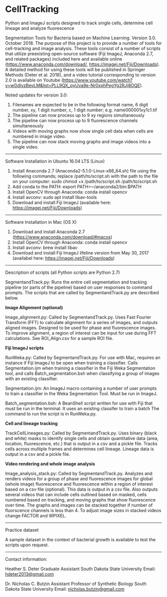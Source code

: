 # CellTracking
Python and ImageJ scripts designed to track single cells, determine cell lineage and analyze fluorescence

Segmentation Tools for Bacteria based on Machine Learning. Version 3.0. October 2018. The purpose of this project is to provide a number of tools for cell-tracking and image analysis. These tools consist of a number of scripts that utilize preexisting open-source software (Fiji ImageJ, Anaconda 2.7, and related packages) included here and available online (https://www.anaconda.com/download/, https://imagej.net/Fiji/Downloads). A detailed method for using these tools will be published in Springer Methods (Deter et al. 2018), and a video tutorial corresponding to version 2.0 is available on Youtube (https://www.youtube.com/watch?v=wGdIvzBevLM&list=PLL9QX_pyUva9e-Nr0xphPegYg2RJj8OQE).

Noted updates for version 3.0:
1. Filenames are expected to be in the following format name, 6 digit number, xy, 1 digit number, c, 1 digit number; e.g. name000001xy1c1.tif
2. The pipeline can now process up to 9 xy regions simultaneously
3. The pipeline can now process up to 9 fluorescence channels simultaneously
4. Videos with moving graphs now show single cell data when cells are numbered in image video.
5. The pipeline can now stack moving graphs and image videos into a single video.

-----------------------------------------------------------------------------------------------------------------------------
Software Installation in Ubuntu 16.04 LTS (Linux)

1. Install Anaconda 2.7 (Anaconda2-5.1.0-Linux-x86_64.sh) file using the following commands; replace /path/to/script.sh with 
the path to the file on your computer:
	sudo chmod +x /path/to/script.sh
	/path/to/script.sh
2. Add conda to the PATH: 
	export PATH=~/anaconda2/bin:$PATH
3. Install OpenCV through Anaconda: 
	conda install opencv
4. Install avconv: 
	sudo apt install libav-tools
5. Download and install Fiji ImageJ (available here: https://imagej.net/Fiji/Downloads)

-----------------------------------------------------------------------------------------------------------------------------
Software Installation in Mac (OS X)

1. Download and install Anaconda 2.7 (https://www.anaconda.com/download/#macos)
2. Install OpenCV through Anaconda: 
conda install opencv
3. Install avconv: 
brew install libav
4. Download and install Fiji ImageJ lifeline version from May 30, 2017 (availabel here: https://imagej.net/Fiji/Downloads)

-----------------------------------------------------------------------------------------------------------------------------
Description of scripts (all Python scripts are Python 2.7)

SegmentandTrack.py: Runs the entire cell segmentation and tracking pipeline (or parts of the pipeline) based on user responses to command prompts. The scripts that are called by SegmentandTrack.py are described below.

**Image Alignment (optional)**

Image_alignment.py: Called by SegmentandTrack.py. Uses Fast Fourier Transform (FFT) to calculate alignment for a series of images, and outputs aligned images. Designed to be used for phase and fluorescence images. To improve alignment, a region of interest can be input for use during FFT calculations. See ROI_Align.csv for a sample ROI file.

**Fiji ImageJ scripts**

RunWeka.py: Called by SegmentandTrack.py. For use with Mac, requires an instance if Fiji ImageJ to be open when training a classifier. Calls Segmentation.ijm when training a classifier in the Fiji Weka Segmentation tool, and calls Batch_segmentation.bsh when classifying a group of images with an existing classifier. 

Segmentation.ijm: An ImageJ macro containing a number of user prompts to train a classifier in the Weka Segmentation Tool. Must be run in ImageJ.

Batch_segmentation.bsh: A BeanShell script written for use with Fiji that must be run in the terminal. It uses an existing classifer to train a batch The command to run the script is in RunWeka.py.

**Cell and lineage tracking**

TrackCellLineages.py: Called by SegmentandTrack.py. Uses binary (black and white) masks to identify single cells and obtain quantitative data (area, location, fluorescence, etc.) that is output in a csv and a pickle file. Tracks cells across multiple frames and determines cell lineage. Lineage data is output in a csv and a pickle file. 

**Video rendering and whole image analysis**

Image_analysis_stack.py: Called by SegmentandTrack.py.  Analyzes and renders videos for a group of phase and fluorescence images for global (whole image) fluorescence and fluorescence within a region of interest based on a csv file (optional). This data is output in a csv file. Also outputs several videos that can include cells outlined based on masked, cells numbered based on tracking, and moving graphs that show fluorescence over time. The graphs and images can be stacked together if number of fluorscence channels is less than 4. To adjust image sizes in stacked videos change FACTOR and WPIXEL.


-----------------------------------------------------------------------------------------------------------------------------
Practice dataset

A sample dataset in the context of bacterial growth is available to test the scripts upon request.

-----------------------------------------------------------------------------------------------------------------------------
Contact information:

Heather S. Deter
Graduate Assistant
South Dakota State University
Email: hdeter2013@gmail.com

Dr. Nicholas C. Butzin
Assistant Professor of Synthetic Biology
South Dakota State University
Email: nicholas.butzin@gmail.com
